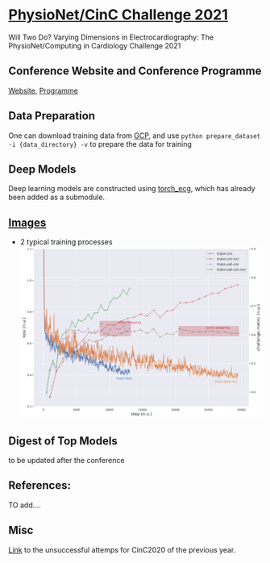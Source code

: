 # [PhysioNet/CinC Challenge 2021](https://physionetchallenges.github.io/2021/)
Will Two Do? Varying Dimensions in Electrocardiography: The PhysioNet/Computing in Cardiology Challenge 2021


## Conference Website and Conference Programme
[Website](http://www.cinc2021.org/), [Programme](https://www.cinc.org/2021/Program/accepted/PreliminaryProgram.html)


## Data Preparation
One can download training data from [GCP](https://console.cloud.google.com/storage/browser/physionetchallenge2021-public-datasets),
and use `python prepare_dataset -i {data_directory} -v` to prepare the data for training


## Deep Models
Deep learning models are constructed using [torch_ecg](https://github.com/DeepPSP/torch_ecg), which has already been added as a submodule.


## [Images](/images/)
- 2 typical training processes
![2 typical training processes](/images/train.svg)


## Digest of Top Models
to be updated after the conference


## References:
TO add....


## Misc
[Link](https://github.com/DeepPSP/cinc2020) to the unsuccessful attemps for CinC2020 of the previous year.
